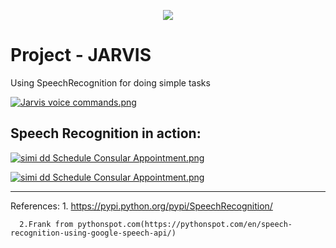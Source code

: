 <p align="center">
  <img src="https://s19.postimg.org/555dcujlf/JARVIS.png">
</p>

# Project - JARVIS
Using SpeechRecognition for doing simple tasks

[![Jarvis voice commands.png](https://s19.postimg.org/65fa92tkj/Jarvis_voice_commands.png)](https://postimg.org/image/m3nzz7nsf/)

## Speech Recognition in action:
[![simi dd Schedule Consular Appointment.png](https://s19.postimg.org/7rn4p5yyb/simi_dd_Schedule_Consular_Appointment.png)](https://postimg.org/image/rz0khgwfj/)

[![simi dd Schedule Consular Appointment.png](https://s19.postimg.org/4jinc4coj/simi_dd_Schedule_Consular_Appointment.png)](https://postimg.org/image/4wa1iauy7/)













-----
References: 
      1. https://pypi.python.org/pypi/SpeechRecognition/
      
      2.Frank from pythonspot.com(https://pythonspot.com/en/speech-recognition-using-google-speech-api/)

